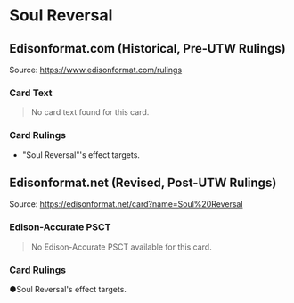 # Soul Reversal

## Edisonformat.com (Historical, Pre-UTW Rulings)

Source: https://www.edisonformat.com/rulings

### Card Text

> No card text found for this card.

### Card Rulings

*   "Soul Reversal"'s effect targets.

## Edisonformat.net (Revised, Post-UTW Rulings)

Source: https://edisonformat.net/card?name=Soul%20Reversal

### Edison-Accurate PSCT

> No Edison-Accurate PSCT available for this card.

### Card Rulings

●Soul Reversal's effect targets.
            